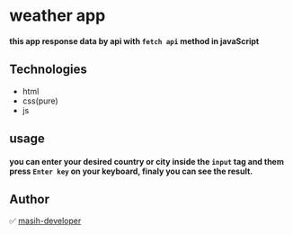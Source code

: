 # weather app

#### this app response data by api with `fetch api` method in javaScript

## Technologies

-   html
-   css(pure)
-   js

## usage

#### you can enter your desired **country or city** inside the `input` tag and them press `Enter key` on your keyboard, finaly you can see the result.

## Author

✅ [masih-developer](https://github.com/masih-developer/)
